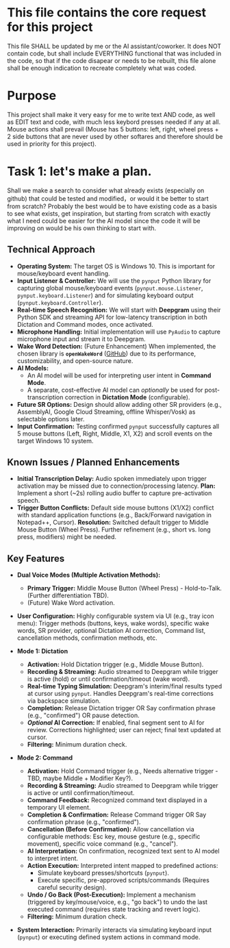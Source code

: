 # This file contains the core request for this project

This file SHALL be updated by me or the AI assistant/coworker. It does NOT contain code, but shall include EVERYTHING functional that was included in the code, so that if the code disapear or needs to be rebuilt, this file alone shall be enough indication to recreate completely what was coded.

# Purpose

This project shall make it very easy for me to write text AND code, as well as EDIT text and code, with much less keybord presses needed if any at all. Mouse actions shall prevail (Mouse has 5 buttons: left, right, wheel press + 2 side buttons that are never used by other softares and therefore should be used in priority for this project).

# Task 1: let's make a plan. 

Shall we make a search to consider what already exists (especially on github) that could be tested and modified，or would it be better to start from scratch? Probably the best would be to have existing code as a basis to see what exists, get inspiration, but starting from scratch with exactly what I need could be easier for the AI model since the code it will be improving on would be his own thinking to start with.

## Technical Approach

- **Operating System:** The target OS is Windows 10. This is important for mouse/keyboard event handling.
- **Input Listener & Controller:** We will use the `pynput` Python library for capturing global mouse/keyboard events (`pynput.mouse.Listener`, `pynput.keyboard.Listener`) and for simulating keyboard output (`pynput.keyboard.Controller`).
- **Real-time Speech Recognition:** We will start with **Deepgram** using their Python SDK and streaming API for low-latency transcription in both Dictation and Command modes, once activated.
- **Microphone Handling:** Initial implementation will use `PyAudio` to capture microphone input and stream it to Deepgram.
- **Wake Word Detection:** (Future Enhancement) When implemented, the chosen library is **`openWakeWord`** ([GitHub](https://github.com/dscripka/openWakeWord)) due to its performance, customizability, and open-source nature.
- **AI Models:** 
    - An AI model will be used for interpreting user intent in **Command Mode**.
    - A separate, cost-effective AI model can *optionally* be used for post-transcription correction in **Dictation Mode** (configurable).
- **Future SR Options:** Design should allow adding other SR providers (e.g., AssemblyAI, Google Cloud Streaming, offline Whisper/Vosk) as selectable options later.
- **Input Confirmation:** Testing confirmed `pynput` successfully captures all 5 mouse buttons (Left, Right, Middle, X1, X2) and scroll events on the target Windows 10 system.

## Known Issues / Planned Enhancements

- **Initial Transcription Delay:** Audio spoken immediately upon trigger activation may be missed due to connection/processing latency. **Plan:** Implement a short (~2s) rolling audio buffer to capture pre-activation speech.
- **Trigger Button Conflicts:** Default side mouse buttons (X1/X2) conflict with standard application functions (e.g., Back/Forward navigation in Notepad++, Cursor). **Resolution:** Switched default trigger to Middle Mouse Button (Wheel Press). Further refinement (e.g., short vs. long press, modifiers) might be needed.

## Key Features

- **Dual Voice Modes (Multiple Activation Methods):** 
    - **Primary Trigger:** Middle Mouse Button (Wheel Press) - Hold-to-Talk. (Further differentiation TBD).
    - (Future) Wake Word activation.
- **User Configuration:** Highly configurable system via UI (e.g., tray icon menu): Trigger methods (buttons, keys, wake words), specific wake words, SR provider, optional Dictation AI correction, Command list, cancellation methods, confirmation methods, etc.

- **Mode 1: Dictation**
    - **Activation:** Hold Dictation trigger (e.g., Middle Mouse Button).
    - **Recording & Streaming:** Audio streamed to Deepgram while trigger is active (hold) or until confirmation/timeout (wake word).
    - **Real-time Typing Simulation:** Deepgram's interim/final results typed at cursor using `pynput`. Handles Deepgram's real-time corrections via backspace simulation.
    - **Completion:** Release Dictation trigger OR Say confirmation phrase (e.g., "confirmed") OR pause detection.
    - ***Optional* AI Correction:** If enabled, final segment sent to AI for review. Corrections highlighted; user can reject; final text updated at cursor.
    - **Filtering:** Minimum duration check.

- **Mode 2: Command**
    - **Activation:** Hold Command trigger (e.g., Needs alternative trigger - TBD, maybe Middle + Modifier Key?).
    - **Recording & Streaming:** Audio streamed to Deepgram while trigger is active or until confirmation/timeout.
    - **Command Feedback:** Recognized command text displayed in a temporary UI element.
    - **Completion & Confirmation:** Release Command trigger OR Say confirmation phrase (e.g., "confirmed").
    - **Cancellation (Before Confirmation):** Allow cancellation via configurable methods: Esc key, mouse gesture (e.g., specific movement), specific voice command (e.g., "cancel").
    - **AI Interpretation:** On confirmation, recognized text sent to AI model to interpret intent.
    - **Action Execution:** Interpreted intent mapped to predefined actions:
        - Simulate keyboard presses/shortcuts (`pynput`).
        - Execute specific, pre-approved scripts/commands (Requires careful security design).
    - **Undo / Go Back (Post-Execution):** Implement a mechanism (triggered by key/mouse/voice, e.g., "go back") to undo the last executed command (requires state tracking and revert logic).
    - **Filtering:** Minimum duration check.

- **System Interaction:** Primarily interacts via simulating keyboard input (`pynput`) or executing defined system actions in command mode.
